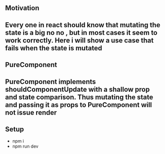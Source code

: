 <h2>Motivation<h2>
 Every one in react should know that mutating the state is a big no no , but in most cases it seem to work correctly. 
 Here i will show a use case that fails when the state is mutated

<h2>PureComponent<h2>
PureComponent implements shouldComponentUpdate with a shallow prop and state comparison. Thus mutating the state and passing it as props to PureComponent will not issue render


<h2>Setup</h2>
<ul>
<li>npm i</li>
<li>npm run dev</li>
</ul>



